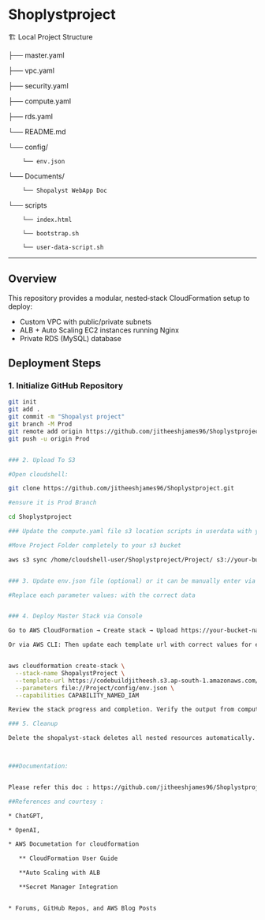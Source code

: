 # Shoplystproject

🏗️ Local Project Structure

├── master.yaml

├── vpc.yaml

├── security.yaml

├── compute.yaml

├── rds.yaml

└── README.md

└── config/

        └── env.json
        
└── Documents/

        └── Shopalyst WebApp Doc
└── scripts

        └── index.html
        
        └── bootstrap.sh
        
        └── user-data-script.sh



---


## Overview
This repository provides a modular, nested‑stack CloudFormation setup to deploy:
- Custom VPC with public/private subnets
- ALB + Auto Scaling EC2 instances running Nginx
- Private RDS (MySQL) database

## Deployment Steps

### 1. Initialize GitHub Repository
```bash
git init
git add .
git commit -m "Shopalyst project"
git branch -M Prod
git remote add origin https://github.com/jitheeshjames96/Shoplystproject.git
git push -u origin Prod


### 2. Upload To S3

#Open cloudshell:

git clone https://github.com/jitheeshjames96/Shoplystproject.git

#ensure it is Prod Branch

cd Shoplystproject

### Update the compute.yaml file s3 location scripts in userdata with your location, then copy to s3

#Move Project Folder completely to your s3 bucket

aws s3 sync /home/cloudshell-user/Shoplystproject/Project/ s3://your-bucket-name/Project/


### 3. Update env.json file (optional) or it can be manually enter via parameters while deploying stack via console

#Replace each parameter values: with the correct data


### 4. Deploy Master Stack via Console

Go to AWS CloudFormation → Create stack → Upload https://your-bucket-name.s3.ap-south-1.amazonaws.com/Project/master.yaml ) → Create stack

Or via AWS CLI: Then update each template url with correct values for each nested stack


aws cloudformation create-stack \
  --stack-name ShopalystProject \
  --template-url https://codebuildjitheesh.s3.ap-south-1.amazonaws.com/Project/master.yaml \
  --parameters file://Project/config/env.json \
  --capabilities CAPABILITY_NAMED_IAM

Review the stack progress and completion. Verify the output from compute Stack and hit on the ELB DNS NAME to see the webpage.

### 5. Cleanup

Delete the shopalyst-stack deletes all nested resources automatically.



###Documentation:


Please refer this doc : https://github.com/jitheeshjames96/Shoplystproject/blob/Prod/Project/Documents/Shopalyst%20Demo%20Webapp.pdf

##References and courtesy :

* ChatGPT,

* OpenAI,

* AWS Documetation for cloudformation

   ** CloudFormation User Guide

   **Auto Scaling with ALB

   **Secret Manager Integration


* Forums, GitHub Repos, and AWS Blog Posts
